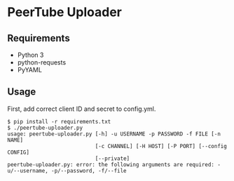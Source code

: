 # PeerTube Uploader

## Requirements
 * Python 3
 * python-requests
 * PyYAML

## Usage
First, add correct client ID and secret to config.yml.
````
$ pip install -r requirements.txt
$ ./peertube-uploader.py 
usage: peertube-uploader.py [-h] -u USERNAME -p PASSWORD -f FILE [-n NAME]
                            [-c CHANNEL] [-H HOST] [-P PORT] [--config CONFIG]
                            [--private]
peertube-uploader.py: error: the following arguments are required: -u/--username, -p/--password, -f/--file
````
